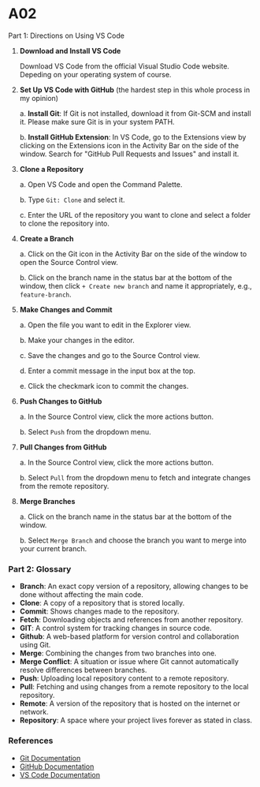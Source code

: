 # A02

Part 1: Directions on Using VS Code

1. **Download and Install VS Code**

   Download VS Code from the official Visual Studio Code website. Depeding on your operating system of course.

2. **Set Up VS Code with GitHub** (the hardest step in this whole process in my opinion)

   a. **Install Git**: If Git is not installed, download it from Git-SCM and install it. Please make sure Git is in your system PATH.

   b. **Install GitHub Extension**: In VS Code, go to the Extensions view by clicking on the Extensions icon in the Activity Bar on the side of the window. Search for "GitHub Pull Requests and Issues" and install it.

3. **Clone a Repository**

   a. Open VS Code and open the Command Palette.

   b. Type `Git: Clone` and select it. 

   c. Enter the URL of the repository you want to clone and select a folder to clone the repository into.

4. **Create a Branch**

   a. Click on the Git icon in the Activity Bar on the side of the window to open the Source Control view.

   b. Click on the branch name in the status bar at the bottom of the window, then click `+ Create new branch` and name it appropriately, e.g., `feature-branch`.

5. **Make Changes and Commit**

   a. Open the file you want to edit in the Explorer view.

   b. Make your changes in the editor.

   c. Save the changes and go to the Source Control view.

   d. Enter a commit message in the input box at the top.

   e. Click the checkmark icon to commit the changes.

6. **Push Changes to GitHub**

   a. In the Source Control view, click the more actions button.

   b. Select `Push` from the dropdown menu.

7. **Pull Changes from GitHub**

   a. In the Source Control view, click the more actions button.

   b. Select `Pull` from the dropdown menu to fetch and integrate changes from the remote repository.

8. **Merge Branches**

   a. Click on the branch name in the status bar at the bottom of the window.

   b. Select `Merge Branch` and choose the branch you want to merge into your current branch.

### Part 2: Glossary

- **Branch**: An exact copy version of a repository, allowing changes to be done without affecting the main code.
- **Clone**: A copy of a repository that is stored locally.
- **Commit**: Shows changes made to the repository.
- **Fetch**: Downloading objects and references from another repository.
- **GIT**: A control system for tracking changes in source code.
- **Github**: A web-based platform for version control and collaboration using Git.
- **Merge**: Combining the changes from two branches into one.
- **Merge Conflict**: A situation or issue where Git cannot automatically resolve differences between branches.
- **Push**: Uploading local repository content to a remote repository.
- **Pull**: Fetching and using changes from a remote repository to the local repository.
- **Remote**: A version of the repository that is hosted on the internet or network.
- **Repository**: A space where your project lives forever as stated in class.

### References

- [Git Documentation](https://git-scm.com/doc)
- [GitHub Documentation](https://docs.github.com/)
- [VS Code Documentation](https://code.visualstudio.com/docs)